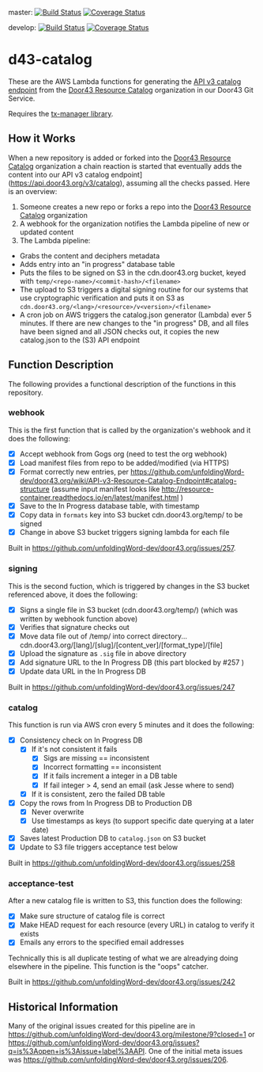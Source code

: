 master:
[![Build Status](https://travis-ci.org/unfoldingWord-dev/d43-catalog.svg?branch=master)](https://travis-ci.org/unfoldingWord-dev/d43-catalog) 
[![Coverage Status](https://coveralls.io/repos/github/unfoldingWord-dev/d43-catalog/badge.svg?branch=master)](https://coveralls.io/github/unfoldingWord-dev/d43-catalog?branch=master)

develop:
[![Build Status](https://travis-ci.org/unfoldingWord-dev/d43-catalog.svg?branch=develop)](https://travis-ci.org/unfoldingWord-dev/d43-catalog) 
[![Coverage Status](https://coveralls.io/repos/github/unfoldingWord-dev/d43-catalog/badge.svg?branch=develop)](https://coveralls.io/github/unfoldingWord-dev/d43-catalog?branch=develop)

# d43-catalog

These are the AWS Lambda functions for generating the [API v3 catalog endpoint](https://api.door43.org/v3/catalog) from the [Door43 Resource Catalog](https://git.door43.org/Door43-Catalog) organization in our Door43 Git Service.

Requires the [tx-manager library](https://github.com/unfoldingWord-dev/tx-manager).

## How it Works

When a new repository is added or forked into the [Door43 Resource Catalog](https://git.door43.org/Door43-Catalog) organization a chain reaction is started that eventually adds the content into our API v3 catalog endpoint](https://api.door43.org/v3/catalog), assuming all the checks passed.  Here is an overview:

1. Someone creates a new repo or forks a repo into the [Door43 Resource Catalog](https://git.door43.org/Door43-Catalog) organization
1. A webhook for the organization notifies the Lambda pipeline of new or updated content
1. The Lambda pipeline:
  * Grabs the content and deciphers metadata
  * Adds entry into an "in progress" database table
  * Puts the files to be signed on S3 in the cdn.door43.org bucket, keyed with `temp/<repo-name>/<commit-hash>/<filename>`
  * The upload to S3 triggers a digital signing routine for our systems that use cryptographic verification and puts it on S3 as `cdn.door43.org/<lang>/<resource>/v<version>/<filename>`
  * A cron job on AWS triggers the catalog.json generator (Lambda) ever 5 minutes. If there are new changes to the "in progress" DB, and all files have been signed and all JSON checks out, it copies the new catalog.json to the (S3) API endpoint

## Function Description

The following provides a functional description of the functions in this repository.

### webhook 

This is the first function that is called by the organization's webhook and it does the following:

* [x] Accept webhook from Gogs org (need to test the org webhook)
* [x] Load manifest files from repo to be added/modified (via HTTPS)
* [x] Format correctly new entries, per https://github.com/unfoldingWord-dev/door43.org/wiki/API-v3-Resource-Catalog-Endpoint#catalog-structure (assume input manifest looks like http://resource-container.readthedocs.io/en/latest/manifest.html )
* [x] Save to the In Progress database table, with timestamp
* [x] Copy data in `formats` key into S3 bucket cdn.door43.org/temp/ to be signed
* [x] Change in above S3 bucket triggers signing lambda for each file

Built in https://github.com/unfoldingWord-dev/door43.org/issues/257.

### signing

This is the second fuction, which is triggered by changes in the S3 bucket referenced above, it does the following:

- [x] Signs a single file in S3 bucket (cdn.door43.org/temp/) (which was written by webhook function above)
- [x] Verifies that signature checks out
- [x] Move data file out of /temp/ into correct directory... cdn.door43.org/[lang]/[slug]/[content_ver]/[format_type]/[file]
- [x] Upload the signature as `.sig` file in above directory
- [x] Add signature URL to the In Progress DB (this part blocked by #257 )
- [x] Update data URL in the In Progress DB

Built in https://github.com/unfoldingWord-dev/door43.org/issues/247

### catalog

This function is run via AWS cron every 5 minutes and it does the following:

- [x] Consistency check on In Progress DB
  - [x] If it's not consistent it fails
    - [x] Sigs are missing == inconsistent
    - [x] Incorrect formatting ==  inconsistent
    - [x] If it fails increment a integer in a DB table
    - [x] If fail integer > 4, send an email (ask Jesse where to send)
  - [x] If it is consistent, zero the failed DB table
- [x] Copy the rows from In Progress DB to Production DB
  - [x] Never overwrite
  - [x] Use timestamps as keys (to support specific date querying at a later date)
- [x] Saves latest Production DB to `catalog.json` on S3 bucket
- [x] Update to S3 file triggers acceptance test below

Built in https://github.com/unfoldingWord-dev/door43.org/issues/258

### acceptance-test

After a new catalog file is written to S3, this function does the following:

- [x] Make sure structure of catalog file is correct
- [x] Make HEAD request for each resource (every URL) in catalog to verify it exists
- [x] Emails any errors to the specified email addresses

Technically this is all duplicate testing of what we are alreadying doing elsewhere in the pipeline.  This function is the "oops" catcher.

Built in https://github.com/unfoldingWord-dev/door43.org/issues/242

## Historical Information

Many of the original issues created for this pipeline are in https://github.com/unfoldingWord-dev/door43.org/milestone/9?closed=1 or https://github.com/unfoldingWord-dev/door43.org/issues?q=is%3Aopen+is%3Aissue+label%3AAPI.  One of the initial meta issues was https://github.com/unfoldingWord-dev/door43.org/issues/206.
